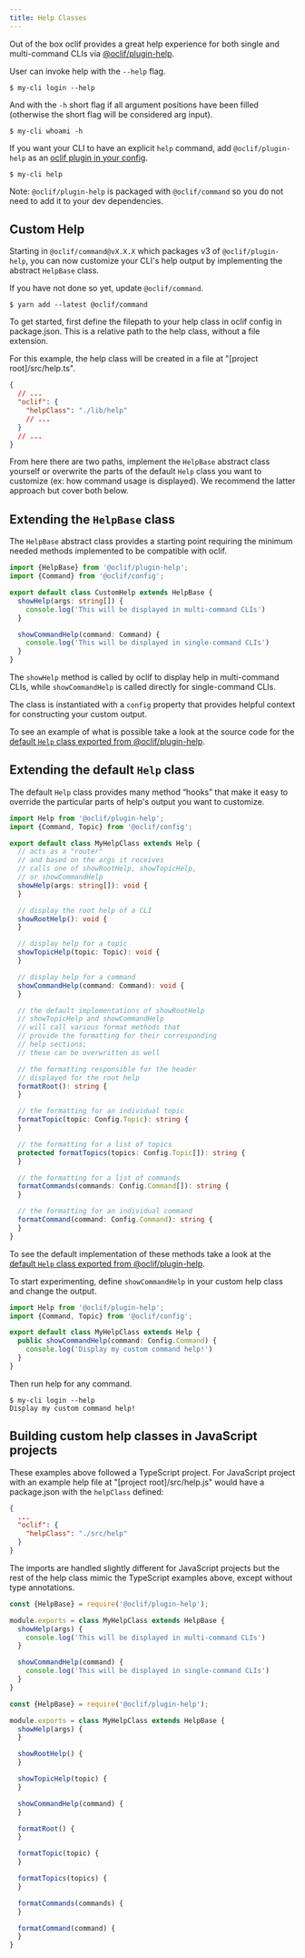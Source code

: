 ```yaml
---
title: Help Classes
---
```


Out of the box oclif provides a great help experience for both single and multi-command CLIs via [@oclif/plugin-help](https://github.com/oclif/plugin-help). 

User can invoke help with the `--help` flag.

```
$ my-cli login --help

```

And with the `-h` short flag if all argument positions have been filled (otherwise the short flag will be considered arg input).

```
$ my-cli whoami -h

```

If you want your CLI to have an explicit `help` command, add `@oclif/plugin-help` as an [oclif plugin in your config](./plugins.md).

```
$ my-cli help
```

Note: `@oclif/plugin-help` is packaged with `@oclif/command` so you do not need to add it to your dev dependencies.



## Custom Help

Starting in `@oclif/command@vX.X.X` which packages v3 of `@oclif/plugin-help`, you can now customize your CLI's help output by implementing the abstract `HelpBase` class.

If you have not done so yet, update `@oclif/command`.

```
$ yarn add --latest @oclif/command
```

To get started, first define the filepath to your help class in oclif config in package.json. This is a relative path to the help class, without a file extension.

For this example, the help class will be created in a file at "[project root]/src/help.ts".

```json
{
  // ...
  "oclif": {
    "helpClass": "./lib/help"
    // ...
  }
  // ...
}
```

From here there are two paths, implement the `HelpBase` abstract class yourself or overwrite the parts of the default `Help` class you want to customize (ex: how command usage is displayed). We recommend the latter approach but cover both below.


## Extending the `HelpBase` class

The `HelpBase` abstract class provides a starting point requiring the minimum needed methods implemented to be compatible with oclif.

```TypeScript
import {HelpBase} from '@oclif/plugin-help';
import {Command} from '@oclif/config';

export default class CustomHelp extends HelpBase {
  showHelp(args: string[]) {
    console.log('This will be displayed in multi-command CLIs')
  }

  showCommandHelp(command: Command) {
    console.log('This will be displayed in single-command CLIs')
  }
}
```

The `showHelp` method is called by oclif to display help in multi-command CLIs, while `showCommandHelp` is called directly for single-command CLIs.

The class is instantiated with a `config` property that provides helpful context for constructing your custom output.

To see an example of what is possible take a look at the source code for the [default `Help` class exported from @oclif/plugin-help](https://github.com/oclif/plugin-help/blob/master/src/index.ts).


## Extending the default `Help` class

The default `Help` class provides many method “hooks” that make it easy to override the particular parts of help's output you want to customize.

```TypeScript
import Help from '@oclif/plugin-help';
import {Command, Topic} from '@oclif/config';

export default class MyHelpClass extends Help {
  // acts as a "router"
  // and based on the args it receives
  // calls one of showRootHelp, showTopicHelp,
  // or showCommandHelp
  showHelp(args: string[]): void {
  }

  // display the root help of a CLI
  showRootHelp(): void {
  }

  // display help for a topic
  showTopicHelp(topic: Topic): void {
  }

  // display help for a command
  showCommandHelp(command: Command): void {
  }

  // the default implementations of showRootHelp
  // showTopicHelp and showCommandHelp
  // will call various format methods that
  // provide the formatting for their corresponding
  // help sections;
  // these can be overwritten as well

  // the formatting responsible for the header
  // displayed for the root help
  formatRoot(): string {
  }

  // the formatting for an individual topic
  formatTopic(topic: Config.Topic): string {
  }

  // the formatting for a list of topics
  protected formatTopics(topics: Config.Topic[]): string {
  }

  // the formatting for a list of commands
  formatCommands(commands: Config.Command[]): string {
  }

  // the formatting for an individual command
  formatCommand(command: Config.Command): string {
  }
}
```

To see the default implementation of these methods take a look at the [default `Help` class exported from @oclif/plugin-help](https://github.com/oclif/plugin-help/blob/master/src/index.ts).

To start experimenting, define `showCommandHelp` in your custom help class and change the output.


```TypeScript
import Help from '@oclif/plugin-help';
import {Command, Topic} from '@oclif/config';

export default class MyHelpClass extends Help {
  public showCommandHelp(command: Config.Command) {
    console.log('Display my custom command help!')
  }
}
```

Then run help for any command.

```
$ my-cli login --help
Display my custom command help!
```


## Building custom help classes in JavaScript projects

These examples above followed a TypeScript project. For  JavaScript project with an example help file at "[project root]/src/help.js" would have a package.json with the `helpClass` defined:
```json
{
  ...
  "oclif": {
    "helpClass": "./src/help"
  }
}
```

The imports are handled slightly different for JavaScript projects but the rest of the help class mimic the TypeScript examples above, except without type annotations.

```js
const {HelpBase} = require('@oclif/plugin-help');

module.exports = class MyHelpClass extends HelpBase {
  showHelp(args) {
    console.log('This will be displayed in multi-command CLIs')
  }

  showCommandHelp(command) {
    console.log('This will be displayed in single-command CLIs')
  }
}
```

```js
const {HelpBase} = require('@oclif/plugin-help');

module.exports = class MyHelpClass extends HelpBase {
  showHelp(args) {
  }

  showRootHelp() {
  }

  showTopicHelp(topic) {
  }

  showCommandHelp(command) {
  }

  formatRoot() {
  }

  formatTopic(topic) {
  }

  formatTopics(topics) {
  }

  formatCommands(commands) {
  }

  formatCommand(command) {
  }
}
```
